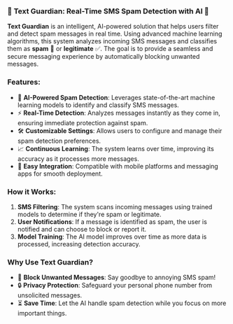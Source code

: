 ### 📱 **Text Guardian: Real-Time SMS Spam Detection with AI** 🤖

**Text Guardian** is an intelligent, AI-powered solution that helps users filter and detect spam messages in real time. Using advanced machine learning algorithms, this system analyzes incoming SMS messages and classifies them as **spam** 🚫 or **legitimate** ✅. The goal is to provide a seamless and secure messaging experience by automatically blocking unwanted messages.

### Features:

* 🧠 **AI-Powered Spam Detection**: Leverages state-of-the-art machine learning models to identify and classify SMS messages.
* ⚡ **Real-Time Detection**: Analyzes messages instantly as they come in, ensuring immediate protection against spam.
* 🛠️ **Customizable Settings**: Allows users to configure and manage their spam detection preferences.
* 📈 **Continuous Learning**: The system learns over time, improving its accuracy as it processes more messages.
* 🔄 **Easy Integration**: Compatible with mobile platforms and messaging apps for smooth deployment.

### How it Works:

1. **SMS Filtering**: The system scans incoming messages using trained models to determine if they're spam or legitimate.
2. **User Notifications**: If a message is identified as spam, the user is notified and can choose to block or report it.
3. **Model Training**: The AI model improves over time as more data is processed, increasing detection accuracy.

### Why Use Text Guardian?

* 🚫 **Block Unwanted Messages**: Say goodbye to annoying SMS spam!
* 🔒 **Privacy Protection**: Safeguard your personal phone number from unsolicited messages.
* ⏳ **Save Time**: Let the AI handle spam detection while you focus on more important things.



